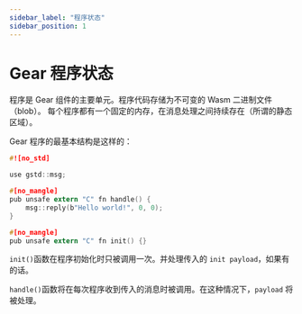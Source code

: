 ```yaml
---
sidebar_label: "程序状态"
sidebar_position: 1
---
```


# Gear 程序状态

程序是 Gear 组件的主要单元。程序代码存储为不可变的 Wasm 二进制文件（blob）。
每个程序都有一个固定的内存，在消息处理之间持续存在（所谓的静态区域）。

Gear 程序的最基本结构是这样的：

```c
#![no_std]

use gstd::msg;

#[no_mangle]
pub unsafe extern "C" fn handle() {
    msg::reply(b"Hello world!", 0, 0);
}

#[no_mangle]
pub unsafe extern "C" fn init() {}

```

`init()`函数在程序初始化时只被调用一次。并处理传入的 `init payload`，如果有的话。

`handle()`函数将在每次程序收到传入的消息时被调用。在这种情况下，`payload` 将被处理。
